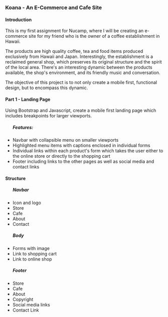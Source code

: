<h3>Koana - An E-Commerce and Cafe Site</h3>
<h4>Introduction</h4>
<p>This is my first assignment for Nucamp, where I will be creating an e-commerce site for my friend who is the owner of a coffee establishment in Hawaii.<p>
<p>The products are high quality coffee, tea and food items produced exclusively from Hawaii and Japan. Interestingly, the establishment is a reclaimed general shop, which preserves its original structure and the spirit of the local area. There's an interesting dynamic between the products available, the shop's environment, and its friendly music and conversation.<p>
<p>The objective of this project is to not only create a mobile first, functional design, but to encompass this dynamic.</p>

<h4>Part 1 - Landing Page</h4>
<p>Using Bootstrap and Javascript, create a mobile first landing page which includes breakpoints for larger viewports.<p>
<ul><h5>Features:</h5>
    <li>Navbar with collapsible menu on smaller viewports</li>
    <li>Highlighted menu items with captions enclosed in individual forms</li>
    <li>Individual links within each product's form which takes the user either to the online store or directly to the shopping cart</li>
    <li>Footer including links to the other pages as well as social media and contact links</li>
</ul>
<h4>Structure</h4>
<ul><h5>Navbar</h5>
    <li>Icon and logo</li>
    <li>Store</li>
    <li>Cafe</li>
    <li>About</li>
    <li>Contact</li>
</ul>
<ul><h5>Body</h5>
    <li>Forms with image</li>
    <li>Link to shopping cart</li>
    <li>Link to online shop</li>
</ul>
<ul><h5>Footer</h5>
    <li>Store</li>
    <li>Cafe</li>
    <li>About</li>
    <li>Copyright</li>
    <li>Social media links</li>
    <li>Contact Link</li>
</ul>

